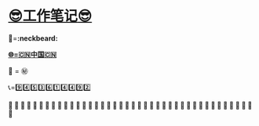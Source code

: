 # __[:sunglasses:工作笔记:sunglasses:](https://github.com/benniao1996/1996)__
__:restroom:__=__:neckbeard:__

[__:globe_with_meridians:=:cn:中国:cn:__](https://github.com/benniao1996/1996)

:couple_with_heart: = :secret:

:telephone_receiver:=:nine::four::five::three::six::one::four::four::nine::two:

__:shit: :shit: :shit: :shit: :shit: :shit: :shit: :shit: :shit: :shit: :shit: :shit: :shit: :shit: :shit: :shit: :shit: :shit: :shit: :shit: :shit: :shit: :shit: :shit: :shit: :shit: :shit: :shit: :shit: :shit: :shit: :shit: :shit: :shit: :shit: :shit: :shit: :shit: :shit: :shit: :shit:__
